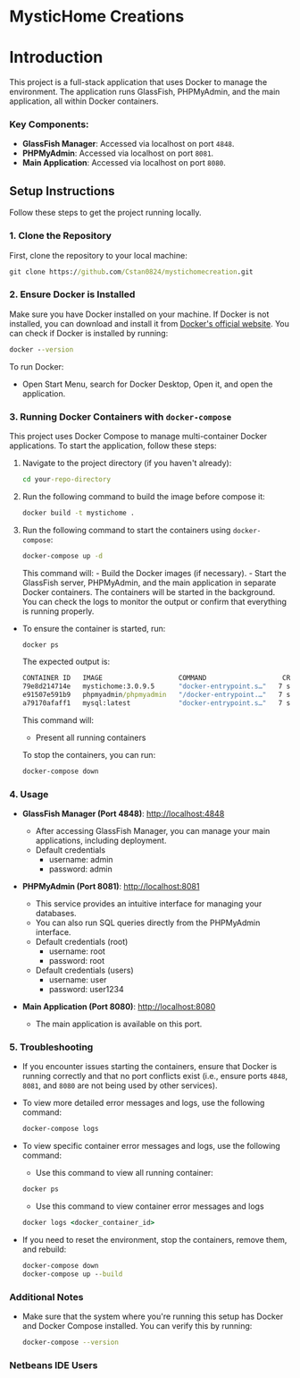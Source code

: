 # MysticHome Creations

# Introduction
This project is a full-stack application that uses Docker to manage the environment. The application runs GlassFish, PHPMyAdmin, and the main application, all within Docker containers.

### Key Components:
- **GlassFish Manager**: Accessed via localhost on port `4848`.
- **PHPMyAdmin**: Accessed via localhost on port `8081`.
- **Main Application**: Accessed via localhost on port `8080`.

## Setup Instructions

Follow these steps to get the project running locally.

### 1. Clone the Repository

First, clone the repository to your local machine:

```cmd
git clone https://github.com/Cstan0824/mystichomecreation.git
```
### 2. Ensure Docker is Installed

Make sure you have Docker installed on your machine. 
If Docker is not installed, you can download and install it from [Docker's official website](https://www.docker.com/get-started).
You can check if Docker is installed by running:
```cmd
docker --version
```
To run Docker:
- Open Start Menu, search for Docker Desktop, Open it, and open the application.


### 3.  Running Docker Containers with `docker-compose`

This project uses Docker Compose to manage multi-container Docker applications. To start the application, follow these steps:

1. Navigate to the project directory (if you haven't already):

   ```cmd
   cd your-repo-directory
   ```
2. Run the following command to build the image before compose it:
   ```cmd
   docker build -t mystichome .
   ```
3. Run the following command to start the containers using `docker-compose`:
   ```cmd
   docker-compose up -d
   ```

   This command will:
       - Build the Docker images (if necessary).
       - Start the GlassFish server, PHPMyAdmin, and the main application in separate Docker containers.
The containers will be started in the background. You can check the logs to monitor the output or confirm that everything is running properly.
 - To ensure the container is started, run:
   	```cmd
    docker ps
    ```
   
   
	The expected output is:
	```cmd
 	CONTAINER ID   IMAGE                   COMMAND                   CREATED         STATUS         PORTS                                                                                                                            NAMES
	79e8d214714e   mystichome:3.0.9.5      "docker-entrypoint.s…"   7 seconds ago   Up 6 seconds   3700/tcp, 3820/tcp, 3920/tcp, 6666/tcp, 0.0.0.0:4848->4848/tcp, 7676/tcp, 8181/tcp, 8686/tcp, 9009/tcp, 0.0.0.0:8080->8080/tcp   mystichomecreation-mystichome-1
	e91507e591b9   phpmyadmin/phpmyadmin   "/docker-entrypoint.…"   7 seconds ago   Up 6 seconds   0.0.0.0:8081->80/tcp                                                                                                             mystichomecreation-mysql_admin-1
	a79170afaff1   mysql:latest            "docker-entrypoint.s…"   7 seconds ago   Up 6 seconds   0.0.0.0:3306->3306/tcp, 33060/tcp                                                                                                mystichomecreation-mysql_db-1
 	```
	This command will:
    - Present all running containers
	
	To stop the containers, you can run:
	
	```cmd
	docker-compose down
 	```

### 4. Usage

- **GlassFish Manager (Port 4848)**: [http://localhost:4848](http://localhost:4848)
   - After accessing GlassFish Manager, you can manage your main applications, including deployment.
   - Default credentials
     	- username: admin
     	- password: admin

- **PHPMyAdmin (Port 8081)**: [http://localhost:8081](http://localhost:8081)
   - This service provides an intuitive interface for managing your databases. 
   - You can also run SQL queries directly from the PHPMyAdmin interface.
   -  Default credentials (root)
     	- username: root
        - password: root
    - Default credentials (users)
      	- username: user
      	- password: user1234

- **Main Application (Port 8080)**: [http://localhost:8080](http://localhost:8080)
   - The main application is available on this port.

### 5. Troubleshooting

- If you encounter issues starting the containers, ensure that Docker is running correctly and that no port conflicts exist (i.e., ensure ports `4848`, `8081`, and `8080` are not being used by other services).
- To view more detailed error messages and logs, use the following command:

   ```cmd
   docker-compose logs
   ```
- To view specific container error messages and logs, use the following command:
  	- Use this command to view all running container:
	```cmd
 	docker ps
 	```
 	- Use this command to view container error messages and logs
	```cmd
	docker logs <docker_container_id>
 	```
 
- If you need to reset the environment, stop the containers, remove them, and rebuild:
   ```cmd
   docker-compose down
   docker-compose up --build
   ```

### Additional Notes

- Make sure that the system where you're running this setup has Docker and Docker Compose installed. You can verify this by running:

   ```bash
   docker-compose --version
   ```

### Netbeans IDE Users

